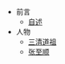 - 前言
  - [自述](/http://127.0.0.1:3000/#/?id=%e8%87%aa%e8%bf%b0)
- 人物
  - [三清道祖]() 
  - [张至顺](/post/张至顺.md)